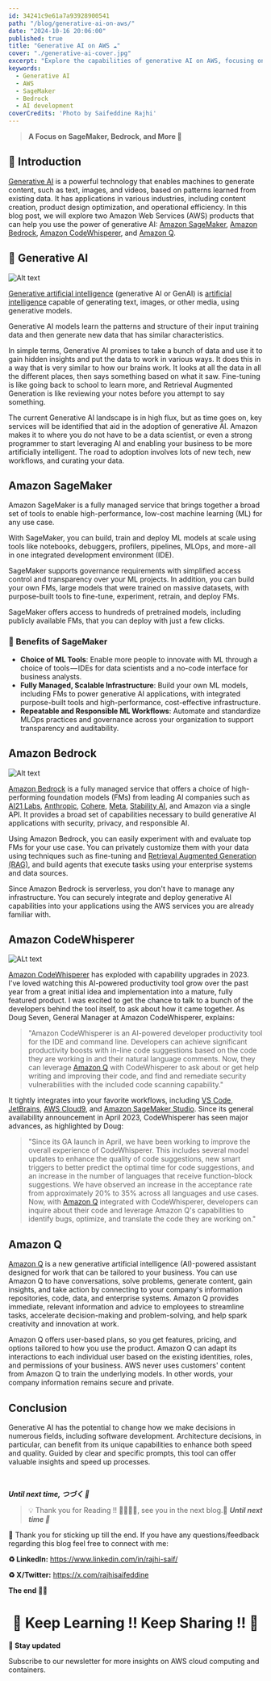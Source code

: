 ```yaml
---
id: 34241c9e61a7a93928900541
path: "/blog/generative-ai-on-aws/"
date: "2024-10-16 20:06:00"
published: true
title: "Generative AI on AWS ☁️"
cover: "./generative-ai-cover.jpg"
excerpt: "Explore the capabilities of generative AI on AWS, focusing on tools like SageMaker and Bedrock to enhance your AI development and deployment processes."
keywords:
  - Generative AI
  - AWS
  - SageMaker
  - Bedrock
  - AI development
coverCredits: 'Photo by Saifeddine Rajhi'
---
```


> **A Focus on SageMaker, Bedrock, and More 📝**

## 📌 Introduction

[Generative AI](https://en.wikipedia.org/wiki/Generative_artificial_intelligence) is a powerful technology that enables machines to generate content, such as text, images, and videos, based on patterns learned from existing data. It has applications in various industries, including content creation, product design optimization, and operational efficiency.
In this blog post, we will explore two Amazon Web Services (AWS) products that can help you use the power of generative AI: [Amazon SageMaker](https://aws.amazon.com/sagemaker/), [Amazon Bedrock](https://aws.amazon.com/bedrock/), [Amazon CodeWhisperer](https://aws.amazon.com/codewhisperer/), and [Amazon Q](https://aws.amazon.com/q/).

## 🤖 Generative AI

![Alt text](./genai.jpg)

[Generative artificial intelligence](https://en.wikipedia.org/wiki/Generative_artificial_intelligence) (generative AI or GenAI) is [artificial intelligence](https://en.wikipedia.org/wiki/Artificial_intelligence) capable of generating text, images, or other media, using generative models.

Generative AI models learn the patterns and structure of their input training data and then generate new data that has similar characteristics.

In simple terms, Generative AI promises to take a bunch of data and use it to gain hidden insights and put the data to work in various ways. It does this in a way that is very similar to how our brains work. It looks at all the data in all the different places, then says something based on what it saw. Fine-tuning is like going back to school to learn more, and Retrieval Augmented Generation is like reviewing your notes before you attempt to say something.

The current Generative AI landscape is in high flux, but as time goes on, key services will be identified that aid in the adoption of generative AI. Amazon makes it to where you do not have to be a data scientist, or even a strong programmer to start leveraging AI and enabling your business to be more artificially intelligent. The road to adoption involves lots of new tech, new workflows, and curating your data.

## Amazon SageMaker

Amazon SageMaker is a fully managed service that brings together a broad set of tools to enable high-performance, low-cost machine learning (ML) for any use case.

With SageMaker, you can build, train and deploy ML models at scale using tools like notebooks, debuggers, profilers, pipelines, MLOps, and more - all in one integrated development environment (IDE).

SageMaker supports governance requirements with simplified access control and transparency over your ML projects. In addition, you can build your own FMs, large models that were trained on massive datasets, with purpose-built tools to fine-tune, experiment, retrain, and deploy FMs.

SageMaker offers access to hundreds of pretrained models, including publicly available FMs, that you can deploy with just a few clicks.

### 🎯 Benefits of SageMaker

- **Choice of ML Tools**: Enable more people to innovate with ML through a choice of tools — IDEs for data scientists and a no-code interface for business analysts.
- **Fully Managed, Scalable Infrastructure**: Build your own ML models, including FMs to power generative AI applications, with integrated purpose-built tools and high-performance, cost-effective infrastructure.
- **Repeatable and Responsible ML Workflows**: Automate and standardize MLOps practices and governance across your organization to support transparency and auditability.

## Amazon Bedrock

![Alt text](./bedrock.jpg)

[Amazon Bedrock](https://aws.amazon.com/bedrock/) is a fully managed service that offers a choice of high-performing foundation models (FMs) from leading AI companies such as [AI21 Labs](https://www.ai21.com/), [Anthropic](https://www.anthropic.com/), [Cohere](https://cohere.ai/), [Meta](https://about.meta.com/), [Stability AI](https://stability.ai/), and Amazon via a single API. It provides a broad set of capabilities necessary to build generative AI applications with security, privacy, and responsible AI.

Using Amazon Bedrock, you can easily experiment with and evaluate top FMs for your use case. You can privately customize them with your data using techniques such as fine-tuning and [Retrieval Augmented Generation (RAG)](https://aws.amazon.com/blogs/machine-learning/retrieval-augmented-generation-rag-architectures/), and build agents that execute tasks using your enterprise systems and data sources.

Since Amazon Bedrock is serverless, you don't have to manage any infrastructure. You can securely integrate and deploy generative AI capabilities into your applications using the AWS services you are already familiar with.

## Amazon CodeWhisperer

![ALt text](./codewhisperer.png)

[Amazon CodeWhisperer](https://aws.amazon.com/codewhisperer/) has exploded with capability upgrades in 2023. I've loved watching this AI-powered productivity tool grow over the past year from a great initial idea and implementation into a mature, fully featured product. I was excited to get the chance to talk to a bunch of the developers behind the tool itself, to ask about how it came together. As Doug Seven, General Manager at Amazon CodeWhisperer, explains:

> "Amazon CodeWhisperer is an AI-powered developer productivity tool for the IDE and command line. Developers can achieve significant productivity boosts with in-line code suggestions based on the code they are working in and their natural language comments. Now, they can leverage [Amazon Q](https://aws.amazon.com/q/) with CodeWhisperer to ask about or get help writing and improving their code, and find and remediate security vulnerabilities with the included code scanning capability."

It tightly integrates into your favorite workflows, including [VS Code](https://code.visualstudio.com/), [JetBrains](https://www.jetbrains.com/), [AWS Cloud9](https://aws.amazon.com/cloud9/), and [Amazon SageMaker Studio](https://aws.amazon.com/sagemaker/studio/). Since its general availability announcement in April 2023, CodeWhisperer has seen major advances, as highlighted by Doug:

> "Since its GA launch in April, we have been working to improve the overall experience of CodeWhisperer. This includes several model updates to enhance the quality of code suggestions, new smart triggers to better predict the optimal time for code suggestions, and an increase in the number of languages that receive function-block suggestions. We have observed an increase in the acceptance rate from approximately 20% to 35% across all languages and use cases. Now, with [Amazon Q](https://aws.amazon.com/q/) integrated with CodeWhisperer, developers can inquire about their code and leverage Amazon Q's capabilities to identify bugs, optimize, and translate the code they are working on."

## Amazon Q

[Amazon Q](https://aws.amazon.com/q/) is a new generative artificial intelligence (AI)-powered assistant designed for work that can be tailored to your business. You can use Amazon Q to have conversations, solve problems, generate content, gain insights, and take action by connecting to your company's information repositories, code, data, and enterprise systems. Amazon Q provides immediate, relevant information and advice to employees to streamline tasks, accelerate decision-making and problem-solving, and help spark creativity and innovation at work.

Amazon Q offers user-based plans, so you get features, pricing, and options tailored to how you use the product. Amazon Q can adapt its interactions to each individual user based on the existing identities, roles, and permissions of your business. AWS never uses customers' content from Amazon Q to train the underlying models. In other words, your company information remains secure and private.

## Conclusion

Generative AI has the potential to change how we make decisions in numerous fields, including software development. Architecture decisions, in particular, can benefit from its unique capabilities to enhance both speed and quality. Guided by clear and specific prompts, this tool can offer valuable insights and speed up processes.

<br>

**_Until next time, つづく 🎉_**

> 💡 Thank you for Reading !! 🙌🏻😁📃, see you in the next blog.🤘  _**Until next time 🎉**_

🚀 Thank you for sticking up till the end. If you have any questions/feedback regarding this blog feel free to connect with me:

**♻️ LinkedIn:** https://www.linkedin.com/in/rajhi-saif/

**♻️ X/Twitter:** https://x.com/rajhisaifeddine

**The end ✌🏻**

<h1 align="center">🔰 Keep Learning !! Keep Sharing !! 🔰</h1>

**📅 Stay updated**

Subscribe to our newsletter for more insights on AWS cloud computing and containers.
